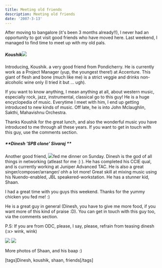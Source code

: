 ```yaml
---
title: Meeting old friends
description: Meeting old friends
date: '2007-3-13'
---
```


After moving to bangalore (it's been 3 months already!!), I never had an opportunity to got visit good friends who have moved here. Last weekend, I managed to find time to meet up with my old pals.

##### **Koushik[![](/images/10032007126_thumb24.jpg)][0]**

Introducing, Koushik. a very good friend from Pondicherry. He is currently work as a Project Manager (yup, the youngest there!) at Accenture. This giant of flesh and bone (much like me) is a strict veggie and drinks non-alcoholic wine only (I tried it but ... ugh). 

If you want to know anything, I mean anything at all, about western music, especially rock, jazz, instrumental, classical go to this guy! He is a huge encyclopedia of music. Everytime I meet with him, I end up getting introduced to new kinds of music. Off late, he is into John Mclaughlin, Sakthi, Mahavishnu Orchestra. 

Thanks Koushik for the great lunch, and also the wonderful music you have introduced to me through all these years. If you want to get in touch with this guy, use the comments section. 

##### **Dinesh 'SPB clone' Sivaraj **

Another good friend, [![](/images/11032007134_thumb29.jpg)][1]fed me dinner on Sunday. Dinesh is the god of all things in networking (atleast for me :) ). He has completed his CCIE qual, and is currently working at Juniper Advanced TAC. He is also a great singer/composer/arranger/ ohh a lot more! Great skill at mixing music using his Nuendo-enabled, JBL speakered-workstation. He has a stunner kid, Shaan. 

I had a great time with you guys this weekend. Thanks for the yummy chicken you fed me! :) 

He is a great guy in general (Dinesh, you have to give me more food, if you want more of this kind of praise :D). You can get in touch with this guy too, via the comments section. 

P.S: If you are from ODC, please, I say, please, refrain from teasing dinesh (:x\> wink, wink)

[![](/images/11032007133_thumb.jpg)][2] [![](/images/11032007135_thumb.jpg)][3] 

More photos of Shaan, and his baap :)

\[tags\]Dinesh, koushik, shaan, friends\[/tags\]


[0]: http://shvelmur.com/images/wpress/Meetingoldfriends_A7BB/1003200712626.jpg
[1]: http://shvelmur.com/images/wpress/Meetingoldfriends_A7BB/1103200713431.jpg
[2]: http://shvelmur.com/images/wpress/Meetingoldfriends_A7BB/110320071332.jpg
[3]: http://shvelmur.com/images/wpress/Meetingoldfriends_A7BB/110320071352.jpg
